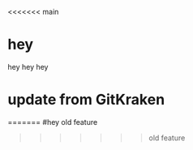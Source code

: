 <<<<<<< main
# hey
hey hey hey
# update from GitKraken
=======
#hey
old feature
>>>>>>> old feature

